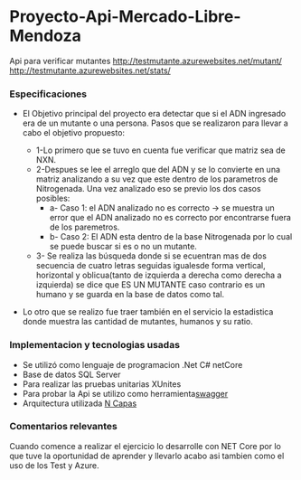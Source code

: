 # Proyecto-Api-Mercado-Libre-Mendoza
Api para verificar mutantes
http://testmutante.azurewebsites.net/mutant/
http://testmutante.azurewebsites.net/stats/

### Especificaciones

* El Objetivo principal del proyecto era detectar que si el ADN ingresado era de un mutante o una persona.
Pasos que se realizaron para llevar a cabo el objetivo propuesto:
  * 1-Lo primero que se tuvo en cuenta fue verificar que matriz sea de NXN.
  * 2-Despues se lee el arreglo que del ADN y se lo convierte en una matriz analizando a su vez que este dentro de los parametros de Nitrogenada. Una vez analizado eso se previo los dos casos posibles:
      * a- Caso 1: el ADN analizado no es correcto -> se muestra un error que el ADN analizado no es correcto por encontrarse fuera de                      los paremetros.
      * b- Caso 2: El ADN esta dentro de la base Nitrogenada por lo cual se puede buscar si es o no un mutante.
  * 3- Se realiza las búsqueda donde si se ecuentran mas de dos secuencia de cuatro letras seguidas igualesde forma vertical, horizontal y oblicua(tanto de izquierda a derecha como derecha a izquierda) se dice que ES UN MUTANTE caso contrario es un humano y se guarda en la base de datos como tal.
  
* Lo otro que se realizo fue traer también en el servicio la estadistica donde muestra las cantidad de mutantes, humanos y su ratio.


### Implementacion y tecnologias usadas

- Se utilizó como lenguaje de programacion .Net C# netCore
- Base de datos SQL Server
- Para realizar las pruebas unitarias XUnites
- Para probar la Api se utilizo como herramienta[swagger](https://swagger.io/)
- Arquitectura utilizada [N Capas](https://www.bing.com/images/search?view=detailV2&ccid=sexn%2b%2fYm&id=4599D6E8FA2FACABAB3EF1AE7D22BEC516AAE16E&thid=OIP.sexn-_YmKsfkSKYeq3WQswHaFj&mediaurl=https%3a%2f%2fi.ytimg.com%2fvi%2fVRQplnnYdZ0%2fhqdefault.jpg&exph=360&expw=480&q=arquitectura+en+capas&simid=608034825958788231&selectedIndex=0&qpvt=arquitectura+en+capas&ajaxhist=0)

### Comentarios relevantes
Cuando comence a realizar el ejercicio lo desarrolle con NET Core por lo que tuve la oportunidad de aprender y llevarlo acabo asi tambien como el uso de los Test y Azure.






